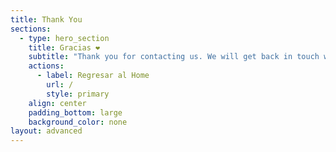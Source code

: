 ```yaml
---
title: Thank You
sections:
  - type: hero_section
    title: Gracias ❤
    subtitle: "Thank you for contacting us. We will get back in touch with you soon. Have a great day! Apreciamos que te interese incubar tu conocimiento al siguiente nivel. Pronto nos pondremos en contacto. Ten un lindo dia \U0001F95A"
    actions:
      - label: Regresar al Home
        url: /
        style: primary
    align: center
    padding_bottom: large
    background_color: none
layout: advanced
---
```

